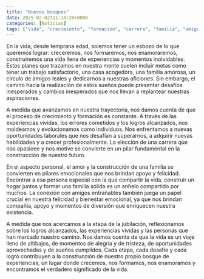 ```yaml
---
title: "Nuevos bosques"
date: 2025-02-02T11:14:28+0000
categories: [Noticias]
tags: ["vida", "crecimiento", "formación", "carrera", "familia", "amigos", "felicidad"]
---
```


En la vida, desde temprana edad, solemos tener un esbozo de lo que queremos lograr: creceremos, nos formaremos, nos enamoraremos, construiremos una vida llena de experiencias y momentos inolvidables. Estos planes que trazamos en nuestra mente suelen incluir metas como tener un trabajo satisfactorio, una casa acogedora, una familia amorosa, un círculo de amigos leales y dedicarnos a nuestras aficiones. Sin embargo, el camino hacia la realización de estos sueños puede presentar desafíos inesperados y cambios inesperados que nos llevan a replantear nuestras aspiraciones.

A medida que avanzamos en nuestra trayectoria, nos damos cuenta de que el proceso de crecimiento y formación es constante. A través de las experiencias vividas, los errores cometidos y los logros alcanzados, nos moldeamos y evolucionamos como individuos. Nos enfrentamos a nuevas oportunidades laborales que nos desafían a superarnos, a adquirir nuevas habilidades y a crecer profesionalmente. La elección de una carrera que nos apasione y nos motive se convierte en un pilar fundamental en la construcción de nuestro futuro.

En el aspecto personal, el amor y la construcción de una familia se convierten en pilares emocionales que nos brindan apoyo y felicidad. Encontrar a esa persona especial con la que compartir la vida, construir un hogar juntos y formar una familia sólida es un anhelo compartido por muchos. La conexión con amigos entrañables también juega un papel crucial en nuestra felicidad y bienestar emocional, ya que nos brindan compañía, apoyo y momentos de diversión que enriquecen nuestra existencia.

A medida que nos acercamos a la etapa de la jubilación, reflexionamos sobre los logros alcanzados, las experiencias vividas y las personas que han marcado nuestro camino. Nos damos cuenta de que la vida es un viaje lleno de altibajos, de momentos de alegría y de tristeza, de oportunidades aprovechadas y de sueños cumplidos. Cada etapa, cada desafío y cada logro contribuyen a la construcción de nuestro propio bosque de experiencias, un lugar donde crecemos, nos formamos, nos enamoramos y encontramos el verdadero significado de la vida.
    
